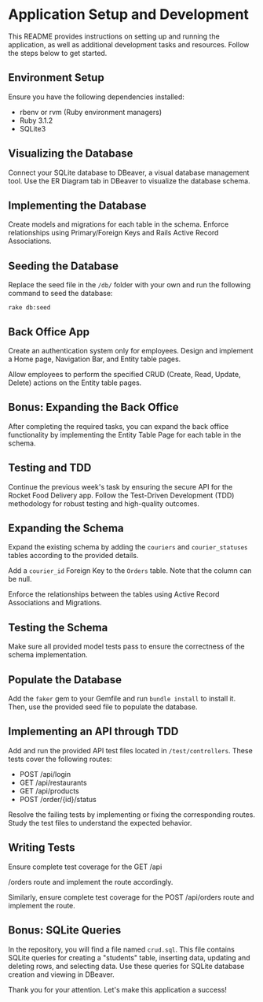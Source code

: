 # Application Setup and Development

This README provides instructions on setting up and running the application, as well as additional development tasks and resources. Follow the steps below to get started.

## Environment Setup

Ensure you have the following dependencies installed:

- rbenv or rvm (Ruby environment managers)
- Ruby 3.1.2
- SQLite3

## Visualizing the Database

Connect your SQLite database to DBeaver, a visual database management tool. Use the ER Diagram tab in DBeaver to visualize the database schema.

## Implementing the Database

Create models and migrations for each table in the schema. Enforce relationships using Primary/Foreign Keys and Rails Active Record Associations.

## Seeding the Database

Replace the seed file in the `/db/` folder with your own and run the following command to seed the database:

```
rake db:seed
```

## Back Office App

Create an authentication system only for employees. Design and implement a Home page, Navigation Bar, and Entity table pages.

Allow employees to perform the specified CRUD (Create, Read, Update, Delete) actions on the Entity table pages.

## Bonus: Expanding the Back Office

After completing the required tasks, you can expand the back office functionality by implementing the Entity Table Page for each table in the schema.

## Testing and TDD

Continue the previous week's task by ensuring the secure API for the Rocket Food Delivery app. Follow the Test-Driven Development (TDD) methodology for robust testing and high-quality outcomes.

## Expanding the Schema

Expand the existing schema by adding the `couriers` and `courier_statuses` tables according to the provided details.

Add a `courier_id` Foreign Key to the `Orders` table. Note that the column can be null.

Enforce the relationships between the tables using Active Record Associations and Migrations.

## Testing the Schema

Make sure all provided model tests pass to ensure the correctness of the schema implementation.

## Populate the Database

Add the `faker` gem to your Gemfile and run `bundle install` to install it. Then, use the provided seed file to populate the database.

## Implementing an API through TDD

Add and run the provided API test files located in `/test/controllers`. These tests cover the following routes:

- POST /api/login
- GET /api/restaurants
- GET /api/products
- POST /order/{id}/status

Resolve the failing tests by implementing or fixing the corresponding routes. Study the test files to understand the expected behavior.

## Writing Tests

Ensure complete test coverage for the GET /api

/orders route and implement the route accordingly.

Similarly, ensure complete test coverage for the POST /api/orders route and implement the route.

## Bonus: SQLite Queries

In the repository, you will find a file named `crud.sql`. This file contains SQLite queries for creating a "students" table, inserting data, updating and deleting rows, and selecting data. Use these queries for SQLite database creation and viewing in DBeaver.

Thank you for your attention. Let's make this application a success!
